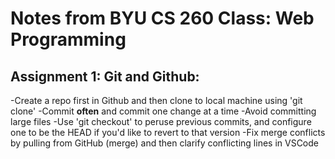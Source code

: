 # Notes from BYU CS 260 Class: Web Programming

## Assignment 1: Git and Github:

-Create a repo first in Github and then clone to local machine using 'git clone'
-Commit **often** and commit one change at a time
-Avoid committing large files
-Use 'git checkout' to peruse previous commits, and configure one to be the HEAD if you'd like to revert to that version
-Fix merge conflicts by pulling from GitHub (merge) and then clarify conflicting lines in VSCode
